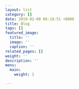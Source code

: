 ```yaml
---
layout: list
category: []
date: 2019-02-08 06:18:51 +0000
title: Blog
tags: []
featured_image:
  title: ''
  image: ''
  caption: ''
related_pages: []
weight: ''
description: ''
menu:
  main:
    weight: 2

---
```


